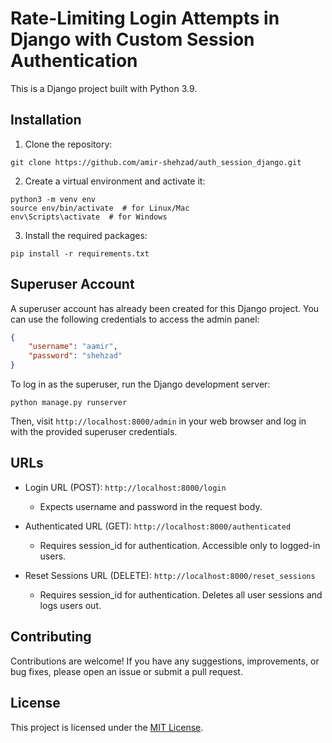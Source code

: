 # Rate-Limiting Login Attempts in Django with Custom Session Authentication

This is a Django project built with Python 3.9.

## Installation

1. Clone the repository:

```shell
git clone https://github.com/amir-shehzad/auth_session_django.git
```

2. Create a virtual environment and activate it:

```shell
python3 -m venv env
source env/bin/activate  # for Linux/Mac
env\Scripts\activate  # for Windows
```

3. Install the required packages:

```shell
pip install -r requirements.txt
```

## Superuser Account

A superuser account has already been created for this Django project. You can use the following credentials to access the admin panel:

```json
{
    "username": "aamir",
    "password": "shehzad"
}
```

To log in as the superuser, run the Django development server:

```shell
python manage.py runserver
```

Then, visit `http://localhost:8000/admin` in your web browser and log in with the provided superuser credentials.

## URLs

- Login URL (POST): `http://localhost:8000/login`
    - Expects username and password in the request body.

- Authenticated URL (GET): `http://localhost:8000/authenticated`
    - Requires session_id for authentication. Accessible only to logged-in users.

- Reset Sessions URL (DELETE): `http://localhost:8000/reset_sessions`
    - Requires session_id for authentication. Deletes all user sessions and logs users out.
  
## Contributing

Contributions are welcome! If you have any suggestions, improvements, or bug fixes, please open an issue or submit a pull request.

## License

This project is licensed under the [MIT License](LICENSE).